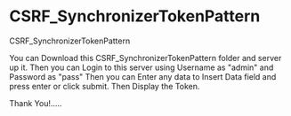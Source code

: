 # CSRF_SynchronizerTokenPattern
CSRF_SynchronizerTokenPattern

You can Download this CSRF_SynchronizerTokenPattern folder and server up it.
Then you can Login to this server using Username as "admin" and Password as "pass"
Then you can Enter any data to Insert Data field and press enter or click submit.
Then Display the Token.


Thank You!.....

